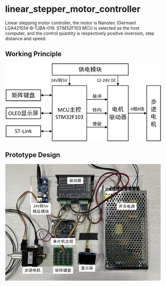 # linear_stepper_motor_controller
Linear stepping motor controller, the motor is Nanotec (German) LGA421S14-B-TJBA-019. STM32F103 MCU is selected as the host computer, and the control quantity is respectively positive inversion, step distance and speed.

## Working Principle
<img src="https://github.com/GradyM2M/linear_stepper_motor_controller/blob/main/img/%E4%BD%9C%E5%8A%A8%E5%99%A8%E8%B0%83%E6%95%B4%E8%A3%85%E7%BD%AE%E5%8E%9F%E7%90%86%E5%9B%BE.jpg" width="1000">

## Prototype Design
<img src="https://github.com/GradyM2M/linear_stepper_motor_controller/blob/main/img/%E6%A0%B7%E6%9C%BA%E5%9B%BE.jpg" width="1000">
